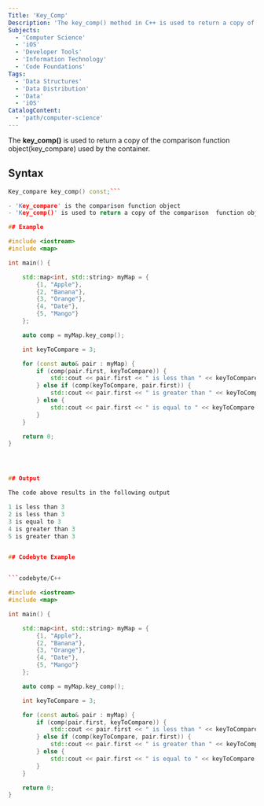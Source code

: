 ```yaml
---
Title: 'Key_Comp'
Description: 'The key_comp() method in C++ is used to return a copy of the comparison object(key_compare) that was provided when the container was constructed.'
Subjects:
  - 'Computer Science'
  - 'iOS'
  - 'Developer Tools'
  - 'Information Technology'
  - 'Code Foundations'
Tags:
  - 'Data Structures'
  - 'Data Distribution'
  - 'Data'
  - 'iOS'
CatalogContent:
  - 'path/computer-science'
---
```


The **key_comp()** is used to return a copy of the comparison function object(key_compare) used by the container.  

## Syntax

```C++
Key_compare key_comp() const;```

- 'Key_compare' is the comparison function object
- 'Key_comp()' is used to return a copy of the comparison  function object

## Example

#include <iostream>
#include <map>

int main() {

    std::map<int, std::string> myMap = {
        {1, "Apple"},
        {2, "Banana"},
        {3, "Orange"},
        {4, "Date"},
        {5, "Mango"}
    };

    auto comp = myMap.key_comp();

    int keyToCompare = 3;

    for (const auto& pair : myMap) {
        if (comp(pair.first, keyToCompare)) {
            std::cout << pair.first << " is less than " << keyToCompare << std::endl;
        } else if (comp(keyToCompare, pair.first)) {
            std::cout << pair.first << " is greater than " << keyToCompare << std::endl;
        } else {
            std::cout << pair.first << " is equal to " << keyToCompare << std::endl;
        }
    }

    return 0;
}




## Output

The code above results in the following output

1 is less than 3
2 is less than 3
3 is equal to 3
4 is greater than 3
5 is greater than 3


## Codebyte Example


```codebyte/C++

#include <iostream>
#include <map>

int main() {

    std::map<int, std::string> myMap = {
        {1, "Apple"},
        {2, "Banana"},
        {3, "Orange"},
        {4, "Date"},
        {5, "Mango"}
    };

    auto comp = myMap.key_comp();

    int keyToCompare = 3;

    for (const auto& pair : myMap) {
        if (comp(pair.first, keyToCompare)) {
            std::cout << pair.first << " is less than " << keyToCompare << std::endl;
        } else if (comp(keyToCompare, pair.first)) {
            std::cout << pair.first << " is greater than " << keyToCompare << std::endl;
        } else {
            std::cout << pair.first << " is equal to " << keyToCompare << std::endl;
        }
    }

    return 0;
}
```
